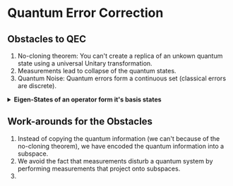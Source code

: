 # Quantum Error Correction

## Obstacles to QEC
1. No-cloning theorem: You can't create a replica of an unkown quantum state using a universal Unitary transformation.
2. Measurements lead to collapse of the quantum states.
3. Quantum Noise: Quantum errors form a continuous set (classical errors are discrete).

<details>
  <summary><b>Eigen-States of an operator form it's basis states</b></summary>
  In quantum mechanics, the eigenstates of a Hermitian operator (such as the Hamiltonian, spin operators, or position/momentum operators) form a set of orthogonal states. Since Hermitian operators correspond to observables, their eigenstates have real eigenvalues and can be used to define measurement outcomes.
  These orthogonal eigenstates span the Hilbert space, meaning any quantum state in that space can be expressed as a linear combination (or superposition) of the operator's eigenstates.
</details>

## Work-arounds for the Obstacles
1. Instead of copying the quantum information (we can't because of the no-cloning theorem), we have encoded the quantum information into a subspace.
2. We avoid the fact that measurements disturb a quantum system by performing measurements that project onto subspaces.
3. 
